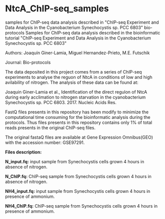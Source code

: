 # NtcA_ChIP-seq_samples
samples for ChIP-seq data analysis described in "ChIP-seq Experiment and Data Analysis in the Cyanobacterium Synechocystis sp. PCC 6803" bio-protocols
Samples for ChIP-seq data analysis described in the bioinformatic tutorial "ChIP-seq Experiment and Data Analysis in the Cyanobacterium Synechocystis sp. PCC 6803"

Authors: Joaquín Giner-Lamia, Miguel Hernandez-Prieto, M.E. Futschik

Journal: Bio-protocols

The data deposited in this project comes from a series of ChIP-seq experiments to analyse the reguon of NtcA in conditions of low and high avilability of nitrogen. The analysis of these data can be found at:

Joaquin Giner-Lamia et al., Identification of the direct regulon of NtcA during early acclimation to nitrogen starvation in the cyanobacterium Synechocystis sp. PCC 6803. 2017. Nucleic Acids Res.

FastQ files presents in this repository has been modify to minimize the computational time consuming for the bioinformatic analysis during the protocols. Thus files presents in this repository contains only 1% of total reads presents in the original ChIP-seq files.

The original fastaQ files are available at Gene Expression Omnibus(GEO) with the accession number: GSE97291.

**Files description:**

**N_input.fq:** input sample from Synechocystis cells grown 4 hours in absence of nitrogen.

**N_ChIP.fq:** ChIP-seq sample from Synechocystis cells grown 4 hours in absence of nitrogen.

**NH4_input.fq:** input sample from Synechocystis cells grown 4 hours in presence of ammonium.

**NH4_ChIP.fq:** ChIP-seq sample from Synechocystis cells grown 4 hours in presence of ammonium.
